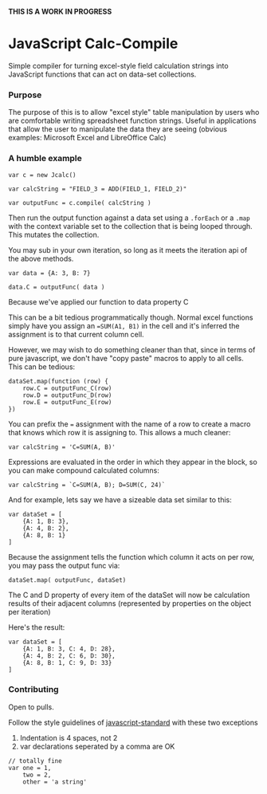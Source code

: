 **THIS IS A WORK IN PROGRESS**

# JavaScript Calc-Compile

Simple compiler for turning excel-style field calculation strings into
JavaScript functions that can act on data-set collections.

### Purpose

The purpose of this is to allow "excel style" table manipulation by
users who are comfortable writing spreadsheet function strings. Useful in
applications that allow the user to manipulate the data they are seeing (obvious
examples: Microsoft Excel and LibreOffice Calc)

### A humble example

```
var c = new Jcalc()

var calcString = "FIELD_3 = ADD(FIELD_1, FIELD_2)"

var outputFunc = c.compile( calcString )
```

Then run the output function against a data set using a `.forEach` or a `.map` with
the context variable set to the collection that is being looped through. This
mutates the collection.

You may sub in your own iteration, so long as it meets the iteration api of the
above methods.

```
var data = {A: 3, B: 7}

data.C = outputFunc( data )
```

Because we've applied our function to data property C

This can be a bit tedious programmatically though.
Normal excel functions simply have you assign an `=SUM(A1, B1)`
in the cell and it's inferred the assignment is to that current column cell.

However, we may wish to do something cleaner than that, since in
terms of pure javascript, we don't have "copy paste" macros to apply
to all cells. This can be tedious:
```
dataSet.map(function (row) {
    row.C = outputFunc_C(row)
    row.D = outputFunc_D(row)
    row.E = outputFunc_E(row)
})
```

You can prefix the `=` assignment with the name of a row to create a macro
that knows which row it is assigning to. This allows a much cleaner:


```
var calcString = 'C=SUM(A, B)'
```

Expressions are evaluated in the order in which they appear in the block, so
you can make compound calculated columns:

```
var calcString = `C=SUM(A, B); D=SUM(C, 24)`
```

And for example, lets say we have a sizeable data set similar to this:
```
var dataSet = [
    {A: 1, B: 3},
    {A: 4, B: 2},
    {A: 8, B: 1}
]
```

Because the assignment tells the function which column it acts on per row,
you may pass the output func via:
```
dataSet.map( outputFunc, dataSet)
```

The C and D property of every item of the dataSet will now be calculation results
of their adjacent columns (represented by properties on the object per iteration)

Here's the result:

```
var dataSet = [
    {A: 1, B: 3, C: 4, D: 28},
    {A: 4, B: 2, C: 6, D: 30},
    {A: 8, B: 1, C: 9, D: 33}
]
```

### Contributing

Open to pulls.

Follow the style guidelines of
[javascript-standard](https://github.com/feross/standard/blob/master/RULES.md#javascript-standard-style)
with these two exceptions

1. Indentation is 4 spaces, not 2
2. var declarations seperated by a comma are OK
```
// totally fine
var one = 1,
    two = 2,
    other = 'a string'
```
